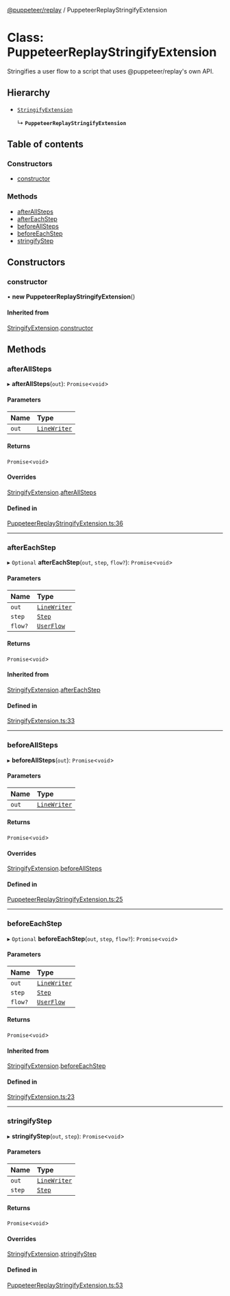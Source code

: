 [@puppeteer/replay](../README.md) / PuppeteerReplayStringifyExtension

# Class: PuppeteerReplayStringifyExtension

Stringifies a user flow to a script that uses @puppeteer/replay's own API.

## Hierarchy

- [`StringifyExtension`](StringifyExtension.md)

  ↳ **`PuppeteerReplayStringifyExtension`**

## Table of contents

### Constructors

- [constructor](PuppeteerReplayStringifyExtension.md#constructor)

### Methods

- [afterAllSteps](PuppeteerReplayStringifyExtension.md#afterallsteps)
- [afterEachStep](PuppeteerReplayStringifyExtension.md#aftereachstep)
- [beforeAllSteps](PuppeteerReplayStringifyExtension.md#beforeallsteps)
- [beforeEachStep](PuppeteerReplayStringifyExtension.md#beforeeachstep)
- [stringifyStep](PuppeteerReplayStringifyExtension.md#stringifystep)

## Constructors

### constructor

• **new PuppeteerReplayStringifyExtension**()

#### Inherited from

[StringifyExtension](StringifyExtension.md).[constructor](StringifyExtension.md#constructor)

## Methods

### afterAllSteps

▸ **afterAllSteps**(`out`): `Promise`<`void`\>

#### Parameters

| Name  | Type                                        |
| :---- | :------------------------------------------ |
| `out` | [`LineWriter`](../interfaces/LineWriter.md) |

#### Returns

`Promise`<`void`\>

#### Overrides

[StringifyExtension](StringifyExtension.md).[afterAllSteps](StringifyExtension.md#afterallsteps)

#### Defined in

[PuppeteerReplayStringifyExtension.ts:36](https://github.com/puppeteer/replay/blob/main/src/PuppeteerReplayStringifyExtension.ts#L36)

---

### afterEachStep

▸ `Optional` **afterEachStep**(`out`, `step`, `flow?`): `Promise`<`void`\>

#### Parameters

| Name    | Type                                           |
| :------ | :--------------------------------------------- |
| `out`   | [`LineWriter`](../interfaces/LineWriter.md)    |
| `step`  | [`Step`](../modules/Schema.md#step)            |
| `flow?` | [`UserFlow`](../interfaces/Schema.UserFlow.md) |

#### Returns

`Promise`<`void`\>

#### Inherited from

[StringifyExtension](StringifyExtension.md).[afterEachStep](StringifyExtension.md#aftereachstep)

#### Defined in

[StringifyExtension.ts:33](https://github.com/puppeteer/replay/blob/main/src/StringifyExtension.ts#L33)

---

### beforeAllSteps

▸ **beforeAllSteps**(`out`): `Promise`<`void`\>

#### Parameters

| Name  | Type                                        |
| :---- | :------------------------------------------ |
| `out` | [`LineWriter`](../interfaces/LineWriter.md) |

#### Returns

`Promise`<`void`\>

#### Overrides

[StringifyExtension](StringifyExtension.md).[beforeAllSteps](StringifyExtension.md#beforeallsteps)

#### Defined in

[PuppeteerReplayStringifyExtension.ts:25](https://github.com/puppeteer/replay/blob/main/src/PuppeteerReplayStringifyExtension.ts#L25)

---

### beforeEachStep

▸ `Optional` **beforeEachStep**(`out`, `step`, `flow?`): `Promise`<`void`\>

#### Parameters

| Name    | Type                                           |
| :------ | :--------------------------------------------- |
| `out`   | [`LineWriter`](../interfaces/LineWriter.md)    |
| `step`  | [`Step`](../modules/Schema.md#step)            |
| `flow?` | [`UserFlow`](../interfaces/Schema.UserFlow.md) |

#### Returns

`Promise`<`void`\>

#### Inherited from

[StringifyExtension](StringifyExtension.md).[beforeEachStep](StringifyExtension.md#beforeeachstep)

#### Defined in

[StringifyExtension.ts:23](https://github.com/puppeteer/replay/blob/main/src/StringifyExtension.ts#L23)

---

### stringifyStep

▸ **stringifyStep**(`out`, `step`): `Promise`<`void`\>

#### Parameters

| Name   | Type                                        |
| :----- | :------------------------------------------ |
| `out`  | [`LineWriter`](../interfaces/LineWriter.md) |
| `step` | [`Step`](../modules/Schema.md#step)         |

#### Returns

`Promise`<`void`\>

#### Overrides

[StringifyExtension](StringifyExtension.md).[stringifyStep](StringifyExtension.md#stringifystep)

#### Defined in

[PuppeteerReplayStringifyExtension.ts:53](https://github.com/puppeteer/replay/blob/main/src/PuppeteerReplayStringifyExtension.ts#L53)

